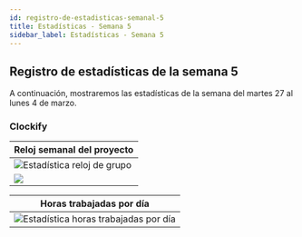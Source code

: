 ```yaml
---
id: registro-de-estadisticas-semanal-5
title: Estadísticas - Semana 5
sidebar_label: Estadísticas - Semana 5
---
```


## Registro de estadísticas de la semana 5

A continuación, mostraremos las estadísticas de la semana del martes 27 al lunes 4 de marzo.


### Clockify

| Reloj semanal del proyecto                                                        |
| --------------------------------------------------------------------------------- |
| ![Estadística reloj de grupo](/img/stats/05-03-2024/05-03-2024_relojProyecto.png) |
| ![](/img/stats/05-03-2024/05-03-2024_relojProyecto2.png) |



| Horas trabajadas por día                                                                   |
| ------------------------------------------------------------------------------------------ |
| ![Estadística horas trabajadas por día](/img/stats/05-03-2024/05-03-2024_horasPorDias.png) |
